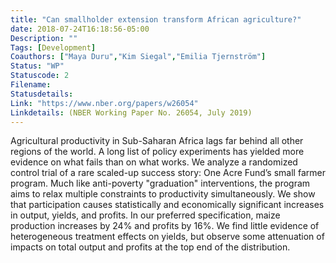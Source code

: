 ```yaml
---
title: "Can smallholder extension transform African agriculture?"
date: 2018-07-24T16:18:56-05:00
Description: ""
Tags: [Development]
Coauthors: ["Maya Duru","Kim Siegal","Emilia Tjernström"]
Status: "WP"
Statuscode: 2
Filename: 
Statusdetails: 
Link: "https://www.nber.org/papers/w26054"
Linkdetails: (NBER Working Paper No. 26054, July 2019)
---
```


Agricultural productivity in Sub-Saharan Africa lags far behind all other regions of the world. A long list of policy experiments has yielded more evidence on what fails than on what works. We analyze a randomized control trial of a rare scaled-up success story: One Acre Fund’s small farmer program. Much like anti-poverty "graduation" interventions, the program aims to relax multiple constraints to productivity simultaneously. We show that participation causes statistically and economically significant increases in output, yields, and profits. In our preferred specification, maize production increases by 24% and profits by 16%. We find little evidence of heterogeneous treatment effects on yields, but observe some attenuation of impacts on total output and profits at the top end of the distribution.


